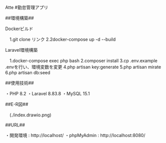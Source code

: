 Atte
#勤怠管理アプリ

##環境構築##

Dockerビルド

　1.git clone リンク 2.2docker-compose up -d --build

Laravel環境構築

　1.docker-compose exec php bash 2.composer install 3.cp .env.example .envを行い、環境変数を変更 4.php artisan key:generate 5.php artisan mirate 6.php artisan db:seed

##使用技術##

・PHP 8.2 ・Laravel 8.83.8 ・MySQL 15.1

##E-R図##

　(./index.drawio.png)

##URL##

・開発環境 : http://localhost/ ・phpMyAdmin : http://localhost:8080/
